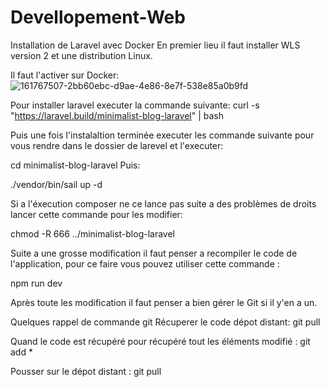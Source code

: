 # Devellopement-Web

Installation de Laravel avec Docker
En premier lieu il faut installer WLS version 2 et une distribution Linux.

Il faut l'activer sur Docker:
![161767507-2bb60ebc-d9ae-4e86-8e7f-538e85a0b9fd](https://user-images.githubusercontent.com/33723826/162697444-42bb668a-2eb2-4d5e-aa43-7e9de880568b.png)

Pour installer laravel executer la commande suivante:
curl -s "https://laravel.build/minimalist-blog-laravel" | bash

Puis une fois l'instalaltion terminée executer les commande suivante pour vous rendre dans le dossier de larevel et l'executer:

cd minimalist-blog-laravel 
Puis:

./vendor/bin/sail up -d



Si a l'éxecution composer ne ce lance pas suite a des problèmes de droits lancer cette commande pour les modifier:

chmod -R 666 ../minimalist-blog-laravel

Suite a une grosse modification il faut penser a recompiler le code de l'application, pour ce faire vous pouvez utiliser cette commande :

npm run dev

Après toute les modification il faut penser a bien gérer le Git si il y'en a un.

Quelques rappel de commande git
Récuperer le code dépot distant: git pull

Quand le code est récupéré pour récupéré tout les éléments modifié :
git add *

Pousser sur le dépot distant : git pull
